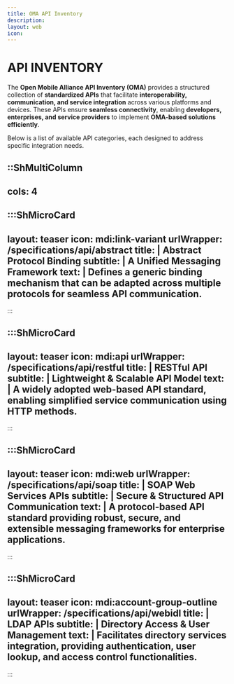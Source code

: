 ```yaml
---
title: OMA API Inventory
description:
layout: web
icon: 
---
```

# API INVENTORY

The **Open Mobile Alliance API Inventory (OMA)** provides a structured collection of **standardized APIs** that facilitate **interoperability, communication, and service integration** across various platforms and devices. These APIs ensure **seamless connectivity**, enabling **developers, enterprises, and service providers** to implement **OMA-based solutions efficiently**. 

Below is a list of available API categories, each designed to address specific integration needs.

::ShMultiColumn
---
cols: 4
---

:::ShMicroCard
---
layout: teaser
icon: mdi:link-variant
urlWrapper: /specifications/api/abstract
title: |
    Abstract Protocol Binding
subtitle: |
    A Unified Messaging Framework
text: |
    Defines a **generic binding mechanism** that can be adapted across multiple protocols for **seamless API communication**.
---
:::

:::ShMicroCard
---
layout: teaser
icon: mdi:api
urlWrapper: /specifications/api/restful
title: |
    RESTful API
subtitle: |
    Lightweight & Scalable API Model
text: |
    A **widely adopted web-based API standard**, enabling **simplified service communication** using **HTTP methods**.
---
:::

:::ShMicroCard
---
layout: teaser
icon: mdi:web
urlWrapper: /specifications/api/soap
title: |
    SOAP Web Services APIs
subtitle: |
    Secure & Structured API Communication
text: |
    A **protocol-based API standard** providing **robust, secure, and extensible** messaging frameworks for **enterprise applications**.
---
:::

:::ShMicroCard
---
layout: teaser
icon: mdi:account-group-outline
urlWrapper: /specifications/api/webidl
title: |
    LDAP APIs
subtitle: |
    Directory Access & User Management
text: |
    Facilitates **directory services integration**, providing **authentication, user lookup, and access control** functionalities.
---
:::

